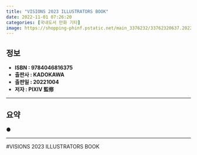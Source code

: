 ```yaml
---
title: "VISIONS 2023 ILLUSTRATORS BOOK"
date: 2022-11-01 07:26:20
categories: [국내도서 만화 기타]
image: https://shopping-phinf.pstatic.net/main_3376232/33762320637.20220729201731.jpg
---
```


## **정보**

- **ISBN : 9784046816375**
- **출판사 : KADOKAWA**
- **출판일 : 20221004**
- **저자 : PIXIV 監修**

------



## **요약**



● 



------

#VISIONS 2023 ILLUSTRATORS BOOK


